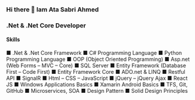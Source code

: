 ### Hi there 👋 Iam Ata Sabri Ahmed

### .Net & .Net Core Developer


<!--
- 🔭 I’m currently working on ...
- 🌱 I’m currently learning ...
- 👯 I’m looking to collaborate on ...
- 🤔 I’m looking for help with ...
- 💬 Ask me about ...
- 📫 How to reach me: ...
- 😄 Pronouns: ...
- ⚡ Fun fact: ...
-->
 #### Skills 

■ .Net & .Net Core Framework
■ C# Programming Language
■ Python Programming Language
■ OOP (Object Oriented Programming)
■ Asp.net (Web Forms – MVC – Core)
■ SQL Server
■ Entity Framework (Database First – Code First)
■ Entity Framework Core
■ ADO.net & LINQ
■ Restful API
■ SignalR
■ Html – CSS – JavaScript
■ jQuery – jQuery Ajax
■ React JS
■ Windows Applications Basics
■ Xamarin Android Basics
■ TFS, Git, GitHub
■ Microservices, SOA
■ Design Pattern
■ Solid Design Principles

